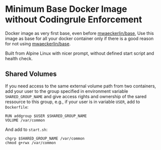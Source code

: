 Minimum Base Docker Image without Codingrule Enforcement
========================================================

Docker image as very first base, even before [mwaeckerlin/base](https://github.com/mwaeckerlin/base), Use this image as base for all your docker container only if there is a good reason for not using [mwaeckerlin/base](https://github.com/mwaeckerlin/base).

Built from Alpine Linux with nicer prompt, without defined start script and
health check.


Shared Volumes
--------------

If you need access to the same external volume path from two containers, add your user to the group specified in environment variable `SHARED_GROUP_NAME` and give access rights and ownership of the sared ressource to this group, e.g., if your user is in variable `USER`, add to `Dockerfile`:

    RUN addgroup $USER $SHARED_GROUP_NAME
    VOLUME /var/common

And add to `start.sh`:

    chgrp $SHARED_GROUP_NAME /var/common
    chmod g+rwx /var/common
